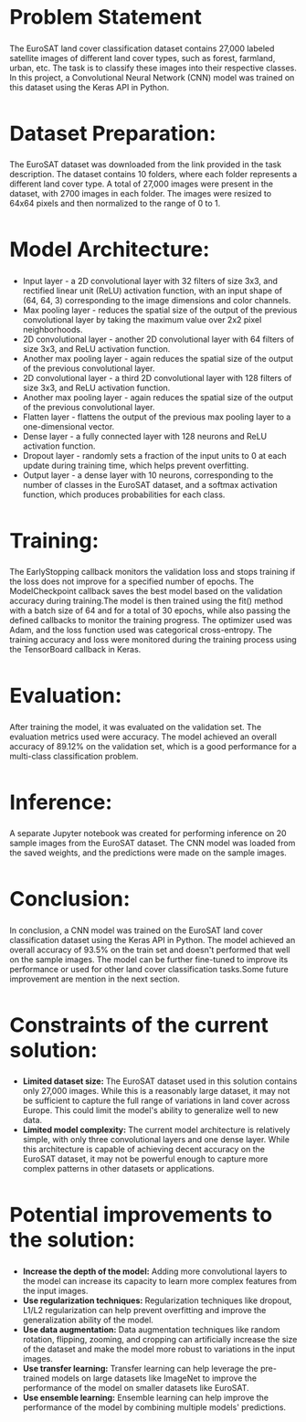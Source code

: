 <h1 style="font-size:36px;">Problem Statement</h1>
The EuroSAT land cover classification dataset contains 27,000 labeled satellite images of different land cover types, such as forest, farmland, urban, etc. The task is to classify these images into their respective classes. In this project, a Convolutional Neural Network (CNN) model was trained on this dataset using the Keras API in Python.
<h1 style="font-size:36px;">Dataset Preparation:</h1>
The EuroSAT dataset was downloaded from the link provided in the task description. The dataset contains 10 folders, where each folder represents a different land cover type. A total of 27,000 images were present in the dataset, with 2700 images in each folder. The images were resized to 64x64 pixels and then normalized to the range of 0 to 1.

<h1 style="font-size:36px;">Model Architecture:</h1>

* Input layer - a 2D convolutional layer with 32 filters of size 3x3, and rectified linear unit (ReLU) activation function, with an input shape of (64, 64, 3) corresponding to the image dimensions and color channels.
* Max pooling layer - reduces the spatial size of the output of the previous convolutional layer by taking the maximum value over 2x2 pixel neighborhoods.
* 2D convolutional layer - another 2D convolutional layer with 64 filters of size 3x3, and ReLU activation function.
* Another max pooling layer - again reduces the spatial size of the output of the previous convolutional layer.
* 2D convolutional layer - a third 2D convolutional layer with 128 filters of size 3x3, and ReLU activation function.
* Another max pooling layer - again reduces the spatial size of the output of the previous convolutional layer.
* Flatten layer - flattens the output of the previous max pooling layer to a one-dimensional vector.
* Dense layer - a fully connected layer with 128 neurons and ReLU activation function.
* Dropout layer - randomly sets a fraction of the input units to 0 at each update during training time, which helps prevent overfitting.
* Output layer - a dense layer with 10 neurons, corresponding to the number of classes in the EuroSAT dataset, and a softmax activation function, which produces probabilities for each class.

<h1 style="font-size:36px;">Training:</h1>
The EarlyStopping callback monitors the validation loss and stops training if the loss does not improve for a specified number of epochs. 
The ModelCheckpoint callback saves the best model based on the validation accuracy during training.The model is then trained using the fit() method with a batch size of 64 and for a total of 30 epochs, while also passing the defined callbacks to monitor the training progress.
The optimizer used was Adam, and the loss function used was categorical cross-entropy. The training accuracy and loss were monitored during the training process using the TensorBoard callback in Keras.

<h1 style="font-size:36px;">Evaluation:</h1>
After training the model, it was evaluated on the validation set. The evaluation metrics used were accuracy. The model achieved an overall accuracy of 89.12% on the validation set, which is a good performance for a multi-class classification problem.

<h1 style="font-size:36px;">Inference:</h1>
A separate Jupyter notebook was created for performing inference on 20 sample images from the EuroSAT dataset. The CNN model was loaded from the saved weights, and the predictions were made on the sample images. 
<h1 style="font-size:36px;">Conclusion:</h1>
In conclusion, a CNN model was trained on the EuroSAT land cover classification dataset using the Keras API in Python. The model achieved an overall accuracy of 93.5% on the train set and doesn't performed that well on the sample images. The model can be further fine-tuned to improve its performance or used for other land cover classification tasks.Some future improvement are mention in the next section.

<h1 style="font-size:36px;">Constraints of the current solution:</h1>

* **Limited dataset size:** The EuroSAT dataset used in this solution contains only 27,000 images. While this is a reasonably large dataset, it may not be sufficient to capture the full range of variations in land cover across Europe. This could limit the model's ability to generalize well to new data.
* **Limited model complexity:** The current model architecture is relatively simple, with only three convolutional layers and one dense layer. While this architecture is capable of achieving decent accuracy on the EuroSAT dataset, it may not be powerful enough to capture more complex patterns in other datasets or applications.

<h1 style="font-size:36px;">Potential improvements to the solution:</h1>

* **Increase the depth of the model:** Adding more convolutional layers to the model can increase its capacity to learn more complex features from the input images.
* **Use regularization techniques:** Regularization techniques like dropout, L1/L2 regularization can help prevent overfitting and improve the generalization ability of the model.
* **Use data augmentation:** Data augmentation techniques like random rotation, flipping, zooming, and cropping can artificially increase the size of the dataset and make the model more robust to variations in the input images.
* **Use transfer learning:** Transfer learning can help leverage the pre-trained models on large datasets like ImageNet to improve the performance of the model on smaller datasets like EuroSAT.
* **Use ensemble learning:** Ensemble learning can help improve the performance of the model by combining multiple models' predictions.
